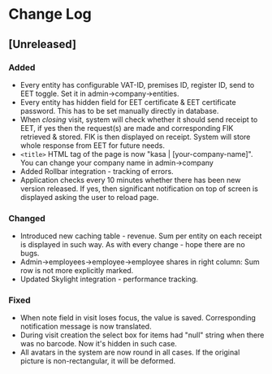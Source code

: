 # Change Log

## [Unreleased]
### Added
 - Every entity has configurable VAT-ID, premises ID, register ID, send to EET toggle. Set it in admin->company->entities.
 - Every entity has hidden field for EET certificate & EET certificate password. This has to be set manually directly in database.
 - When *closing* visit, system will check whether it should send receipt to EET, if yes then the request(s) are made and corresponding FIK retrieved & stored. FIK is then displayed on receipt. System will store whole response from EET for future needs.
 - `<title>` HTML tag of the page is now "kasa | [your-company-name]". You can change your company name in admin->company
 - Added Rollbar integration - tracking of errors.
 - Application checks every 10 minutes whether there has been new version released. If yes, then significant notification on top of screen is displayed asking the user to reload page.

### Changed
 - Introduced new caching table - revenue. Sum per entity on each receipt is displayed in such way. As with every change - hope there are no bugs.
 - Admin->employees->employee->employee shares in right column: Sum row is not more explicitly marked.
 - Updated Skylight integration - performance tracking.

### Fixed
 - When note field in visit loses focus, the value is saved. Corresponding notification message is now translated.
 - During visit creation the select box for items had "null" string when there was no barcode. Now it's hidden in such case.
 - All avatars in the system are now round in all cases. If the original picture is non-rectangular, it will be deformed.
